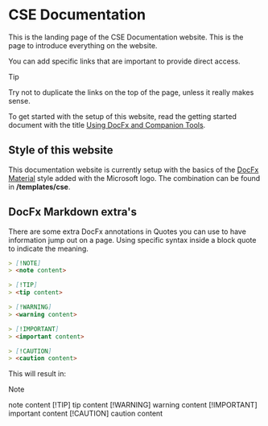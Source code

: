 # CSE Documentation

This is the landing page of the CSE Documentation website. This is the page to introduce everything on the website.

You can add specific links that are important to provide direct access.

> [!TIP]
> Try not to duplicate the links on the top of the page, unless it really makes sense.

To get started with the setup of this website, read the getting started document with the title [Using DocFx and Companion Tools](./docs/getting-started/README.md).

## Style of this website

This documentation website is currently setup with the basics of the [DocFx Material](https://ovasquez.github.io/docfx-material/) style added with the Microsoft logo. The combination can be found in **/templates/cse**.

## DocFx Markdown extra's

There are some extra DocFx annotations in Quotes you can use to have information jump out on a page. Using specific syntax inside a block quote to indicate the meaning.

```markdown
> [!NOTE]
> <note content>

> [!TIP]
> <tip content>

> [!WARNING]
> <warning content>

> [!IMPORTANT]
> <important content>

> [!CAUTION]
> <caution content>
```

This will result in:
> [!NOTE]
> note content
> [!TIP]
> tip content
> [!WARNING]
> warning content
> [!IMPORTANT]
> important content
> [!CAUTION]
> caution content
